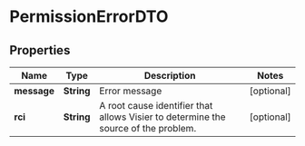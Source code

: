 

# PermissionErrorDTO


## Properties

| Name | Type | Description | Notes |
|------------ | ------------- | ------------- | -------------|
|**message** | **String** | Error message |  [optional] |
|**rci** | **String** | A root cause identifier that allows Visier to determine the source of the problem. |  [optional] |



